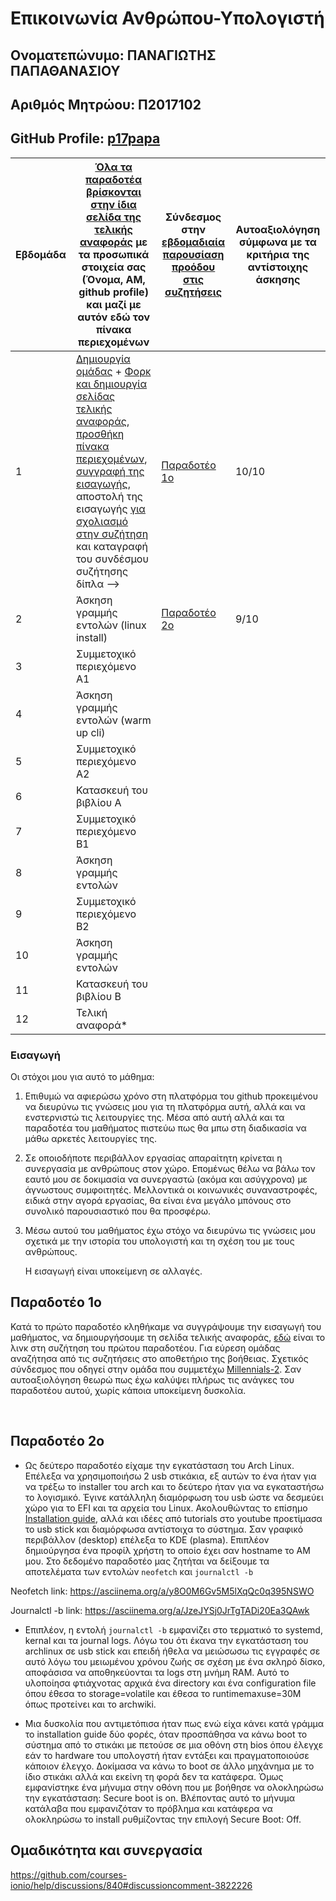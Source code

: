 # Επικοινωνία Ανθρώπου-Υπολογιστή
## Ονοματεπώνυμο: ΠΑΝΑΓΙΩΤΗΣ ΠΑΠΑΘΑΝΑΣΙΟΥ

 ## Αριθμός Μητρώου: Π2017102

## GitHub Profile: [p17papa](https://github.com/p17papa)



| Εβδομάδα | [Όλα τα παραδοτέα βρίσκονται στην ίδια σελίδα της τελικής αναφοράς](https://courses-ionio.github.io/help/deliverables/) με τα προσωπικά στοιχεία σας (Όνομα, ΑΜ, github profile) και μαζί με αυτόν εδώ τον πίνακα περιεχομένων | Σύνδεσμος στην [εβδομαδιαία παρουσίαση προόδου στις συζητήσεις](https://github.com/courses-ionio/help/discussions/categories/show-and-tell) | Αυτοαξιολόγηση σύμφωνα με τα κριτήρια της αντίστοιχης άσκησης |
| --- | --- | --- | --- |
| 1 |  [Δημιουργία ομάδας](https://github.com/courses-ionio/hci/discussions/1794) + [Φορκ και δημιουργία σελίδας τελικής αναφοράς](https://courses-ionio.github.io/help/guide/), [προσθήκη πίνακα περιεχομένων](https://raw.githubusercontent.com/courses-ionio/hci/master/README.md), [συγγραφή της εισαγωγής](https://courses-ionio.github.io/help/intro/), αποστολή της εισαγωγής [για σχολιασμό στην συζήτηση](https://github.com/courses-ionio/help/discussions/categories/show-and-tell) και καταγραφή του συνδέσμου συζήτησης δίπλα --> | [Παραδοτέο 1ο](https://github.com/courses-ionio/help/discussions/869) |10/10 |
| 2 | Άσκηση γραμμής εντολών (linux install) |[Παραδοτέο 2ο](https://github.com/courses-ionio/help/discussions/1047) | 9/10 |
| 3 | Συμμετοχικό περιεχόμενο A1 | | |
| 4 | Άσκηση γραμμής εντολών (warm up cli) | | |
| 5 | Συμμετοχικό περιεχόμενο A2 | | |
| 6 | Κατασκευή του βιβλίου Α | | |
| 7 | Συμμετοχικό περιεχόμενο B1 | | |
| 8 | Άσκηση γραμμής εντολών | | |
| 9 | Συμμετοχικό περιεχόμενο B2 | | |
| 10 | Άσκηση γραμμής εντολών | | |
| 11 | Κατασκευή του βιβλίου Β | | |
| 12 | Τελική αναφορά* | | |

### Εισαγωγή
Οι στόχοι μου για αυτό το μάθημα:
  1. Επιθυμώ να αφιερώσω χρόνο στη πλατφόρμα του github προκειμένου να διευρύνω τις γνώσεις μου για τη πλατφόρμα αυτή, αλλά και να ενστερνιστώ τις λειτουργίες της. Μέσα από αυτή αλλά και τα παραδοτέα του μαθήματος πιστεύω πως θα μπω στη διαδικασία να μάθω αρκετές λειτουργίες της. 
  2. Σε οποιοδήποτε περιβάλλον εργασίας απαραίτητη κρίνεται η συνεργασία με ανθρώπους στον χώρο. Επομένως θέλω να βάλω τον εαυτό μου σε δοκιμασία να συνεργαστώ (ακόμα και ασύγχρονα) με άγνωστους συμφοιτητές. Μελλοντικά οι κοινωνικές συναναστροφές, ειδικά στην αγορά εργασίας, θα είναι ένα μεγάλο μπόνους στο συνολικό παρουσιαστικό που θα προσφέρω. 
  2. Μέσω αυτού του μαθήματος έχω στόχο να διευρύνω τις γνώσεις μου σχετικά με την ιστορία του υπολογιστή και τη σχέση του με τους ανθρώπους.
  
      Η εισαγωγή είναι υποκείμενη σε αλλαγές.
      
## Παραδοτέο 1ο

Κατά το πρώτο παραδοτέο κληθήκαμε να συγγράψουμε την εισαγωγή του μαθήματος, να δημιουργήσουμε τη σελίδα τελικής αναφοράς, [εδώ](https://github.com/courses-ionio/help/discussions/869) είναι το λινκ στη συζήτηση του πρώτου παραδοτέου. Για εύρεση ομάδας αναζήτησα από τις συζητήσεις στο αποθετήριο της βοήθειας. Σχετικός σύνδεσμος που οδηγεί στην ομάδα που συμμετέχω [Millennials-2](https://github.com/Millennials-2). Σαν αυτοαξιολόγηση θεωρώ πως έχω καλύψει πλήρως τις ανάγκες του παραδοτέου αυτού, χωρίς κάποια υποκείμενη δυσκολία. 

<br />

## Παραδοτέο 2ο

- Ως δεύτερο παραδοτέο είχαμε την εγκατάσταση του Arch Linux. Επέλεξα να χρησιμοποιήσω 2 usb στικάκια, εξ αυτών το ένα ήταν για να τρέξω το installer του arch και το δεύτερο ήταν για να εγκαταστήσω το λογισμικό. Έγινε κατάλληλη διαμόρφωση του usb ώστε να δεσμεύει χώρο για το EFI και τα αρχεία του Linux. Ακολουθώντας το επίσημο [Installation guide](https://wiki.archlinux.org/title/installation_guide), αλλά και ιδέες από tutorials στο youtube προετίμασα το usb stick και διαμόρφωσα αντίστοιχα το σύστημα. Σαν γραφικό περιβάλλον (desktop) επέλεξα το KDE (plasma). Επιπλέον δημιούργησα ένα προφίλ χρήστη το οποίο έχει σαν hostname το ΑΜ μου. Στο δεδομένο παραδοτέο μας ζητήται να δείξουμε τα αποτελέματα των εντολών `neofetch` και `journalctl -b`

Νeofetch link: https://asciinema.org/a/y8O0M6Gv5M5lXqQc0q395NSWO


Journalctl -b link: https://asciinema.org/a/JzeJYSj0JrTgTADi20Ea3QAwk

- Επιπλέον, η εντολή `journalctl -b` εμφανίζει στο τερματικό το systemd, kernal και τα journal logs. Λόγω του ότι έκανα την εγκατάσταση του archlinux σε usb stick και επειδή ήθελα να μειώσωσω τις εγγραφές σε αυτό λόγω του μειωμένου χρόνου ζωής σε σχέση με ένα σκληρό δίσκο, αποφάσισα να αποθηκεύονται τα logs στη μνήμη RAΜ. Αυτό το υλοποίησα φτιάχνοτας αρχικά ένα directory και ένα configuration file όπου έθεσα το storage=volatile και έθεσα το runtimemaxuse=30M όπως προτείνει και το archwiki.

- Μια δυσκολία που αντιμετόπισα ήταν πως ενώ είχα κάνει κατά γράμμα το installation guide δύο φορές, όταν προσπάθησα να κάνω boot το σύστημα από το στικάκι με πετούσε σε μια οθόνη στη bios όπου έλεγχε εάν το hardware του υπολογστή ήταν εντάξει και πραγματοποιούσε κάποιον έλεγχο. Δοκίμασα να κάνω το boot σε άλλο μηχάνημα με το ίδιο στικάκι αλλά και εκείνη τη φορά δεν τα κατάφερα. Όμως εμφανίστηκε ένα μήνυμα στην οθόνη που με βοήθησε να ολοκληρώσω την εγκατάσταση: Secure boot is on. Βλέποντας αυτό το μήνυμα κατάλαβα που εμφανιζόταν το πρόβλημα και κατάφερα να ολοκληρώσω το install ρυθμίζοντας την επιλογή Secure Boot: Off.
 

## Ομαδικότητα και συνεργασία
https://github.com/courses-ionio/help/discussions/840#discussioncomment-3822226
